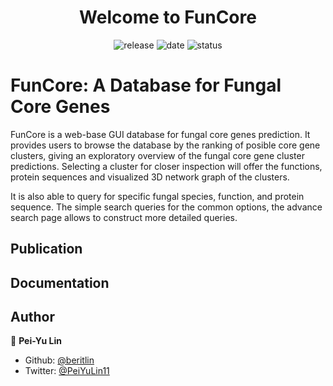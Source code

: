 <h1 align="center"> Welcome to FunCore </h1>

<p align="center">
  <a>
    <img alt="release" src="https://img.shields.io/github/release-date/beritlin/FunCore" target="_blank" />
  </a>
  <a>
    <img alt="date" src="https://img.shields.io/github/last-commit/beritlin/FunCore" target="_blank" />
  </a>
  <a>
    <img alt="status" src="https://img.shields.io/badge/status-on_going-lightgrey.svg" target="_blank" />
  </a>
</p>


# FunCore:  A Database for Fungal Core Genes

FunCore is a web-base GUI database for fungal core genes prediction. It provides users to browse the database by the ranking of posible core gene clusters, giving an exploratory overview of the fungal core gene cluster predictions. Selecting a cluster for closer inspection will offer the functions, protein sequences and visualized 3D network graph of the clusters.

It is also able to query for specific fungal species, function, and protein sequence. The simple search queries for the common options, the advance search page allows to construct more detailed queries.



## Publication



## Documentation



## Author

🥀  **Pei-Yu Lin**

- Github: [@beritlin](https://github.com/beritlin)
- Twitter: [@PeiYuLin11](https://twitter.com/PeiYuLin11) 